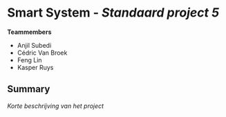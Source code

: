 # Smart System - *Standaard project 5*

**Teammembers**
* Anjil Subedi
* Cédric Van Broek
* Feng Lin
* Kasper Ruys

## Summary
*Korte beschrijving van het project*
